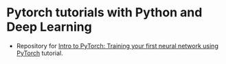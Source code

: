 # Pytorch tutorials with Python and Deep Learning
- Repository for [Intro to PyTorch: Training your first neural network using PyTorch](https://www.pyimagesearch.com/2021/07/12/intro-to-pytorch-training-your-first-neural-network-using-pytorch/) tutorial.